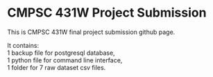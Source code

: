<h1>CMPSC 431W Project Submission</h1>

This is CMPSC 431W final project submission github page.

It contains:\
  1 backup file for postgresql database, \
  1 python file for command line interface, \
  1 folder for 7 raw dataset csv files. 


